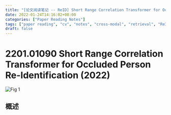 ```yaml
---
title: "[论文阅读笔记 -- ReID] Short Range Correlation Transformer for Occluded Person ReID (2022)"
date: 2022-01-24T14:16:02+08:00
categories: ["Paper Reading Notes"]
tags: ["paper reading", "cv", "notes", "cross-modal", "retrieval", "ReID"]
draft: false
---
```


# 2201.01090 Short Range Correlation Transformer for Occluded Person Re-Identification (2022)

![Fig 1](/images/2022/PRN177/1.png)

## 概述


